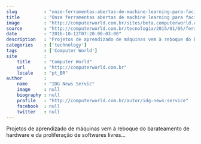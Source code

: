 ```yaml
---
slug          : "onze-ferramentas-abertas-de-machine-learning-para-facilitar-sua-vida"
title         : "Onze ferramentas abertas de machine learning para facilitar sua vida"
image         : "http://computerworld.com.br/sites/beta.computerworld.com.br/files/news_articles/ferramenta_gestao.jpg"
source        : "http://computerworld.com.br/tecnologia/2015/01/05/ferramentas-abertas-para-machine-learning-que-podem-facilitar-sua-vida"
date          : "2016-10-12T07:20:00-03:00"
description   : "Projetos de aprendizado de máquinas vem à reboque do barateamento de hardware e da proliferação de softwares livres..."
categories    : ['technology']
tags          : ['Computer World']
site          :
    title     : "Computer World"
    url       : "http://computerworld.com.br"
    locale    : "pt_BR"
author        :
    name      : "IDG News Servic"
    image     : null
    biography : null
    profile   : "http://computerworld.com.br/autor/idg-news-service"
    facebook  : null
    twitter   : null
---
```


Projetos de aprendizado de máquinas vem à reboque do barateamento de hardware e da proliferação de softwares livres...
